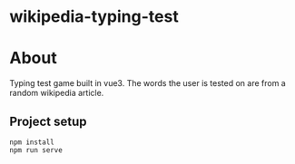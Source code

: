 # wikipedia-typing-test

# About

Typing test game built in vue3. The words the user is tested on are from a random wikipedia article.

## Project setup
```
npm install
npm run serve
```